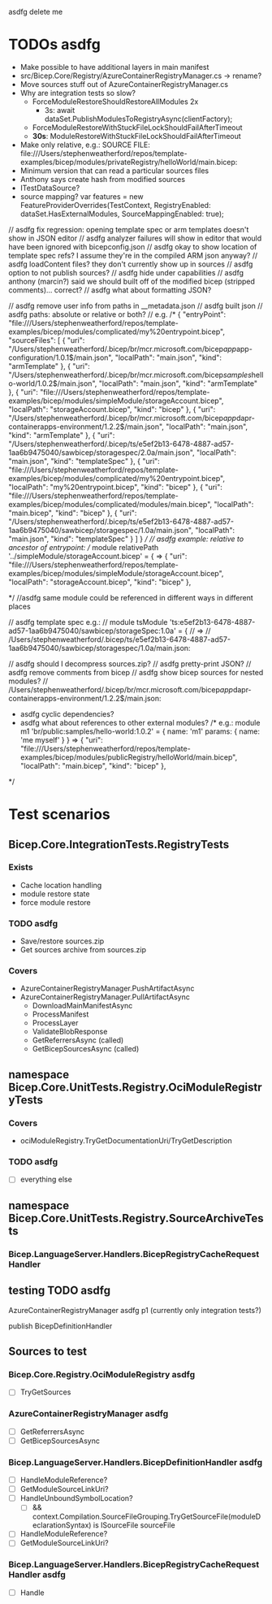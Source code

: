 ﻿asdfg delete me

# TODOs asdfg
* Make possible to have additional layers in main manifest
* src/Bicep.Core/Registry/AzureContainerRegistryManager.cs -> rename?
* Move sources stuff out of AzureContainerRegistryManager.cs
* Why are integration tests so slow?
  * ForceModuleRestoreShouldRestoreAllModules 2x
    * 3s: await dataSet.PublishModulesToRegistryAsync(clientFactory);
  * ForceModuleRestoreWithStuckFileLockShouldFailAfterTimeout
  * **30s**: ModuleRestoreWithStuckFileLockShouldFailAfterTimeout
* Make only relative, e.g.:
   SOURCE FILE: file:///Users/stephenweatherford/repos/template-examples/bicep/modules/privateRegistry/helloWorld/main.bicep:
* Minimum version that can read a particular sources files
* Anthony says create hash from modified sources
* ITestDataSource?
* source mapping?  var features = new FeatureProviderOverrides(TestContext, RegistryEnabled: dataSet.HasExternalModules, SourceMappingEnabled: true);

// asdfg fix regression: opening template spec or arm templates doesn't show in JSON editor
// asdfg analyzer failures will show in editor that would have been ignored with bicepconfig.json
// asdfg okay to show location of template spec refs?  I assume they're in the compiled ARM json anyway?
// asdfg loadContent files?  they don't currently show up in sources
// asdfg option to not publish sources?
// asdfg hide under capabilities
// asdfg anthony (marcin?) said we should built off of the modified bicep (stripped comments)...  correct?
//     asdfg what about formatting JSON?

// asdfg remove user info from paths in __metadata.json
// asdfg built json
// asdfg paths: absolute or relative or both?
//   e.g.
/*
 {
  "entryPoint": "file:///Users/stephenweatherford/repos/template-examples/bicep/modules/complicated/my%20entrypoint.bicep",
  "sourceFiles": [
    {
      "uri": "/Users/stephenweatherford/.bicep/br/mcr.microsoft.com/bicep$app$app-configuration/1.0.1$/main.json",
      "localPath": "main.json",
      "kind": "armTemplate"
    },
    {
      "uri": "/Users/stephenweatherford/.bicep/br/mcr.microsoft.com/bicep$samples$hello-world/1.0.2$/main.json",
      "localPath": "main.json",
      "kind": "armTemplate"
    },
    {
      "uri": "file:///Users/stephenweatherford/repos/template-examples/bicep/modules/simpleModule/storageAccount.bicep",
      "localPath": "storageAccount.bicep",
      "kind": "bicep"
    },
    {
      "uri": "/Users/stephenweatherford/.bicep/br/mcr.microsoft.com/bicep$app$dapr-containerapps-environment/1.2.2$/main.json",
      "localPath": "main.json",
      "kind": "armTemplate"
    },
    {
      "uri": "/Users/stephenweatherford/.bicep/ts/e5ef2b13-6478-4887-ad57-1aa6b9475040/sawbicep/storagespec/2.0a/main.json",
      "localPath": "main.json",
      "kind": "templateSpec"
    },
    {
      "uri": "file:///Users/stephenweatherford/repos/template-examples/bicep/modules/complicated/my%20entrypoint.bicep",
      "localPath": "my%20entrypoint.bicep",
      "kind": "bicep"
    },
    {
      "uri": "file:///Users/stephenweatherford/repos/template-examples/bicep/modules/complicated/modules/main.bicep",
      "localPath": "main.bicep",
      "kind": "bicep"
    },
    {
      "uri": "/Users/stephenweatherford/.bicep/ts/e5ef2b13-6478-4887-ad57-1aa6b9475040/sawbicep/storagespec/1.0a/main.json",
      "localPath": "main.json",
      "kind": "templateSpec"
    }
  ]
}
 */
// asdfg example: relative to ancestor of entrypoint:
/*
 module relativePath '../simpleModule/storageAccount.bicep' = {
    =>
     {
  "uri": "file:///Users/stephenweatherford/repos/template-examples/bicep/modules/simpleModule/storageAccount.bicep",
  "localPath": "storageAccount.bicep",
  "kind": "bicep"
},

 */
//asdfg same module could be referenced in different ways in different places

// asdfg template spec e.g.:
// module tsModule 'ts:e5ef2b13-6478-4887-ad57-1aa6b9475040/sawbicep/storageSpec:1.0a' = {
// =>
// /Users/stephenweatherford/.bicep/ts/e5ef2b13-6478-4887-ad57-1aa6b9475040/sawbicep/storagespec/1.0a/main.json:

// asdfg should I decompress sources.zip?
// asdfg pretty-print JSON?
// asdfg remove comments from bicep
// asdfg show bicep sources for nested modules?
//     /Users/stephenweatherford/.bicep/br/mcr.microsoft.com/bicep$app$dapr-containerapps-environment/1.2.2$/main.json:


* asdfg cyclic dependencies?
* asdfg what about references to other external modules?
/*
 e.g.:
 module m1 'br/public:samples/hello-world:1.0.2' = {
   name: 'm1'
   params: {
     name: 'me myself'
   }
 }
=>
    {
      "uri": "file:///Users/stephenweatherford/repos/template-examples/bicep/modules/publicRegistry/helloWorld/main.bicep",
      "localPath": "main.bicep",
      "kind": "bicep"
    },

*/


# Test scenarios

## Bicep.Core.IntegrationTests.RegistryTests
### Exists
* Cache location handling
* module restore state
* force module restore
### TODO asdfg
* Save/restore sources.zip
* Get sources archive from sources.zip
### Covers
* AzureContainerRegistryManager.PushArtifactAsync
* AzureContainerRegistryManager.PullArtifactAsync
  * DownloadMainManifestAsync
  * ProcessManifest
  * ProcessLayer
  * ValidateBlobResponse
  * GetReferrersAsync (called)
  * GetBicepSourcesAsync (called)

## namespace Bicep.Core.UnitTests.Registry.OciModuleRegistryTests
### Covers
* ociModuleRegistry.TryGetDocumentationUri/TryGetDescription
### TODO asdfg
* [ ] everything else

## namespace Bicep.Core.UnitTests.Registry.SourceArchiveTests

### Bicep.LanguageServer.Handlers.BicepRegistryCacheRequestHandler



## testing TODO asdfg
AzureContainerRegistryManager asdfg p1 (currently only integration tests?)

publish
BicepDefinitionHandler

## Sources to test
### Bicep.Core.Registry.OciModuleRegistry  asdfg
* [ ] TryGetSources
### AzureContainerRegistryManager asdfg
* [ ] GetReferrersAsync
* [ ] GetBicepSourcesAsync
### Bicep.LanguageServer.Handlers.BicepDefinitionHandler asdfg
* [ ] HandleModuleReference?
* [ ] GetModuleSourceLinkUri?
* [ ] HandleUnboundSymbolLocation?
  * [ ] && context.Compilation.SourceFileGrouping.TryGetSourceFile(moduleDeclarationSyntax) is ISourceFile sourceFile
* [ ] HandleModuleReference?
* [ ] GetModuleSourceLinkUri?
### Bicep.LanguageServer.Handlers.BicepRegistryCacheRequestHandler asdfg
* [ ] Handle
